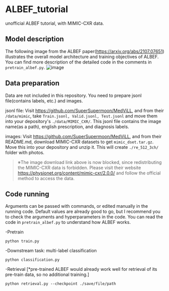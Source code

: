 # ALBEF_tutorial
unofficial ALBEF tutorial, with MIMIC-CXR data.

## Model description
The following image from the ALBEF paper(https://arxiv.org/abs/2107.07651) illustrates the overall model architecture and training objectives of ALBEF. You can find more description of the detailed code in the comments in `pretrain_albef.py`.
![image](https://user-images.githubusercontent.com/59189526/210308191-059ace87-e4d0-4ee5-b743-68fb49c0a271.png)



## Data preparation
Data are not included in this repository. You need to prepare jsonl file(contains labels, etc.) and images. 

jsonl file: Visit https://github.com/SuperSupermoon/MedViLL, and from their `/data/mimic`, take `Train.jsonl, Valid.jsonl, Test.jsonl` and move them into your depository's `./data/MIMIC_CXR/`. This jsonl file contains the image name(as a path), english prescription, and diagnosis labels.

images: Visit https://github.com/SuperSupermoon/MedViLL, and from their README.md, download MIMIC-CXR datasets to get `mimic_dset.tar.gz`. Move this into your depository and unzip it. This will create `./re_512_3ch/` folder with photos.

> ※The image download link above is now blocked, since redistributing the MIMIC-CXR data is forbidden. Please visit their website https://physionet.org/content/mimic-cxr/2.0.0/ and follow the official method to access the data.

## Code running
Arguments can be passed with commands, or edited manually in the running code. Default values are already good to go, but I recommend you to check the arguments and hyperparameters in the code. You can read the code in `pretrain_albef.py` to understand how ALBEF works.

-Pretrain

```
python train.py
```

-Downstream task: multi-label classification

```
python classification.py
```

-Retrieval [*pre-trained ALBEF would already work well for retrieval of its pre-train data, so no additional training.]

```
python retrieval.py --checkpoint ./save/file/path
```
